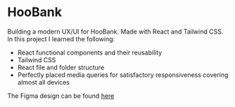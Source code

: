 # HooBank  

Building a modern UX/UI for HooBank. Made with React and Tailwind CSS. In this project I learned the following: 
- React functional components and their reusability
- Tailwind CSS 
- React file and folder structure
- Perfectly placed media queries for satisfactory responsiveness covering almost all devices

The Figma design can be found [here](https://www.figma.com/file/bUGIPys15E78w9bs1l4tgS/HooBank?node-id=310-485&t=ZifK82ZbZuAEH15w-0)
